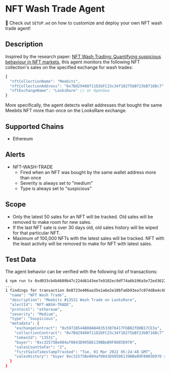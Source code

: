 # NFT Wash Trade Agent

:star2: Check out `SETUP.md` on how to customize and deploy your own NFT wash trade agent!

## Description

Inspired by the research paper: [NFT Wash Trading: Quantifying suspicious behaviour in NFT markets](https://arxiv.org/abs/2202.03866), this agent monitors the following NFT collection's sales on the specified exchange for wash trades:

```javascript
{
  "nftCollectionName": "Meebits",
  "nftCollectionAddress": "0x7Bd29408f11D2bFC23c34f18275bBf23bB716Bc7", // Any ERC-721 Contract
  "nftExchangeName": "LooksRare" // or OpenSea
}
```

More specifically, the agent detects wallet addresses that bought the same Meebits NFT more than once on the LooksRare exchange.

## Supported Chains

- Ethereum

## Alerts

- NFT-WASH-TRADE
  - Fired when an NFT was bought by the same wallet address more than once
  - Severity is always set to "medium"
  - Type is always set to "suspicious"

## Scope

- Only the latest 50 sales for an NFT will be tracked. Old sales will be removed to make room for new sales. 
- If the last NFT sale is over 30 days old, old sales history will be wiped for that particular NFT.
- Maximum of 100,000 NFTs with the latest sales will be tracked. NFT with the least activity will be removed to make for NFT with latest sales. 

## Test Data

The agent behavior can be verified with the following list of transactions:

```bash
$ npm run tx 0xd033cb4b4609b47c224d6143ee7e9102ec9df74a6b196a5e72ed3622f1c103d8,0x2719a320a6987b98c80efacca0f8bdc9202755533ea72249f2d1be715ddecf0d,0x8723e406aa35e1a6e2e10bfa6b93ea7c074d8a4c480adb1b6bc3418d5e76bdff
...
1 findings for transaction 0x8723e406aa35e1a6e2e10bfa6b93ea7c074d8a4c480adb1b6bc3418d5e76bdff {
  "name": "NFT Wash Trade",
  "description": "Meebits #13531 Wash Trade on LooksRare",
  "alertId": "NFT-WASH-TRADE",
  "protocol": "ethereum",
  "severity": "Medium",
  "type": "Suspicious",
  "metadata": {
    "exchangeContract": "0x59728544B08AB483533076417FbBB2fD0B17CE3a",
    "collectionContract": "0x7Bd29408f11D2bFC23c34f18275bBf23bB716Bc7",
    "tokenId": "13531",
    "buyer": "0xc32575Be004af0843D995D6139BBeB9F8085D970",
    "salesCountSoFar": "2",
    "firstSaleTimestampTracked": "Tue, 01 Mar 2022 05:24:48 GMT",
    "salesHistory": "buyer 0xc32575Be004af0843D995D6139BBeB9F8085D970 at Tue, 01 Mar 2022 05:24:48 GMT -> buyer 0x2EdaDfb25586B1E4d6623C7021E76A2Fa595cdEc at Tue, 01 Mar 2022 05:33:00 GMT -> buyer 0xc32575Be004af0843D995D6139BBeB9F8085D970 at Wed, 02 Mar 2022 08:49:37 GMT"
  }
}
```


